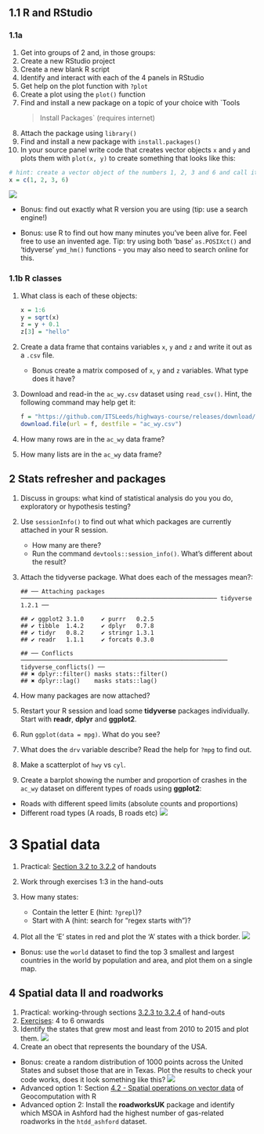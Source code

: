 
<!-- Note: edit the .Rmd file not the .md file -->

## 1.1 R and RStudio

### 1.1a

1.  Get into groups of 2 and, in those groups:
2.  Create a new RStudio project
3.  Create a new blank R script
4.  Identify and interact with each of the 4 panels in RStudio
5.  Get help on the plot function with `?plot`
6.  Create a plot using the `plot()` function
7.  Find and install a new package on a topic of your choice with `Tools
    > Install Packages` (requires internet)
8.  Attach the package using `library()`
9.  Find and install a new package with `install.packages()`
10. In your source panel write code that creates vector objects `x` and
    `y` and plots them with `plot(x, y)` to create something that looks
    like this:
<!-- (is it reproducible?) -->

<!-- end list -->

``` r
# hint: create a vector object of the numbers 1, 2, 3 and 6 and call it x:
x = c(1, 2, 3, 6)
```

![](exercises_files/figure-gfm/unnamed-chunk-2-1.png)<!-- -->

  - Bonus: find out exactly what R version you are using (tip: use a
    search engine\!)

  - Bonus: use R to find out how many minutes you’ve been alive for.
    Feel free to use an invented age. Tip: try using both ‘base’
    `as.POSIXct()` and ‘tidyverse’ `ymd_hm()` functions - you may also
    need to search online for this.

### 1.1b R classes

1.  What class is each of these objects:
    
    ``` r
    x = 1:6
    y = sqrt(x)
    z = y + 0.1
    z[3] = "hello"
    ```

2.  Create a data frame that contains variables `x`, `y` and `z` and
    write it out as a `.csv` file.
    
      - Bonus create a matrix composed of `x`, `y` and `z` variables.
        What type does it have?

3.  Download and read-in the `ac_wy.csv` dataset using `read_csv()`.
    Hint, the following command may help get
    it:
    
    ``` r
    f = "https://github.com/ITSLeeds/highways-course/releases/download/0.2/ac_wy.csv"
    download.file(url = f, destfile = "ac_wy.csv")
    ```

4.  How many rows are in the `ac_wy` data frame?

5.  How many lists are in the `ac_wy` data frame?

## 2 Stats refresher and packages

1.  Discuss in groups: what kind of statistical analysis do you you do,
    exploratory or hypothesis testing?

2.  Use `sessionInfo()` to find out what which packages are currently
    attached in your R session.
    
      - How many are there?
      - Run the command `devtools::session_info()`. What’s different
        about the result?

3.  Attach the tidyverse package. What does each of the messages
        mean?:
    
        ## ── Attaching packages ──────────────────────────────────────────────────────── tidyverse 1.2.1 ──
    
        ## ✔ ggplot2 3.1.0     ✔ purrr   0.2.5
        ## ✔ tibble  1.4.2     ✔ dplyr   0.7.8
        ## ✔ tidyr   0.8.2     ✔ stringr 1.3.1
        ## ✔ readr   1.1.1     ✔ forcats 0.3.0
    
        ## ── Conflicts ─────────────────────────────────────────────────────────── tidyverse_conflicts() ──
        ## ✖ dplyr::filter() masks stats::filter()
        ## ✖ dplyr::lag()    masks stats::lag()

4.  How many packages are now attached?

5.  Restart your R session and load some **tidyverse** packages
    individually. Start with **readr**, **dplyr** and **ggplot2**.

6.  Run `ggplot(data = mpg)`. What do you see?

7.  What does the `drv` variable describe? Read the help for `?mpg` to
    find out.

8.  Make a scatterplot of `hwy` vs `cyl`.

9.  Create a barplot showing the number and proportion of crashes in the
    `ac_wy` dataset on different types of roads using **ggplot2**:

<!-- end list -->

  - Roads with different speed limits (absolute counts and proportions)
  - Different road types (A roads, B roads etc)
    ![](exercises_files/figure-gfm/unnamed-chunk-10-1.png)<!-- -->

# 3 Spatial data

1.  Practical: [Section 3.2
    to 3.2.2](https://geocompr.robinlovelace.net/attr.html#vector-attribute-manipulation)
    of handouts

2.  Work through exercises 1:3 in the hand-outs

3.  How many states:
    
      - Contain the letter E (hint: `?grepl`)?
      - Start with A (hint: search for “regex starts with”)?

4.  Plot all the ‘E’ states in red and plot the ‘A’ states with a thick
    border.
    ![](exercises_files/figure-gfm/unnamed-chunk-11-1.png)<!-- -->

<!-- end list -->

  - Bonus: use the `world` dataset to find the top 3 smallest and
    largest countries in the world by population and area, and plot them
    on a single map.

## 4 Spatial data II and roadworks

1.  Practical: working-through sections [3.2.3
    to 3.2.4](https://geocompr.robinlovelace.net/attr.html#vector-attribute-joining)
    of
    hand-outs
2.  [Exercises](https://geocompr.robinlovelace.net/attr.html#exercises-1):
    4 to 6 onwards
3.  Identify the states that grew most and least from 2010 to 2015 and
    plot them.
    ![](exercises_files/figure-gfm/unnamed-chunk-12-1.png)<!-- -->
4.  Create an obect that represents the boundary of the USA.

<!-- end list -->

  - Bonus: create a random distribution of 1000 points across the United
    States and subset those that are in Texas. Plot the results to check
    your code works, does it look something like this?
    ![](exercises_files/figure-gfm/unnamed-chunk-13-1.png)<!-- -->
  - Advanced option 1: Section [4.2 - Spatial operations on vector
    data](https://geocompr.robinlovelace.net/spatial-operations.html#spatial-vec)
    of Geocomputation with R
  - Advanced option 2: Install the **roadworksUK** package and identify
    which MSOA in Ashford had the highest number of gas-related
    roadworks in the `htdd_ashford` dataset.
